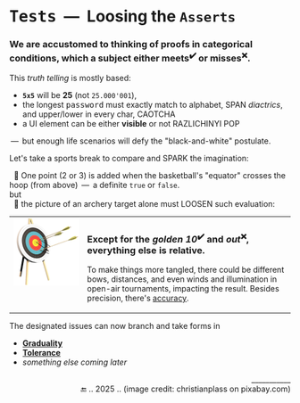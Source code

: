 # <samp>Tests</samp> &nbsp;&mdash;&nbsp; Loosing the `Asserts`

### We are accustomed to thinking of proofs in categorical conditions, which a subject either meets<sup>✔️</sup> or misses<sup>❌</sup>. 

This _truth telling_ is mostly based: 

* <b>`5x5`</b> will be **25** (not `25.000'001`),
* the longest <kbd>password</kbd> must exactly match to alphabet, SPAN _diactrics_, and upper/lower in every char, CAOTCHA
* a UI element can be either **visible** or not RAZLICHINYI POP

&thinsp;&mdash;&thinsp; but enough life scenarios will defy the "black-and-white" postulate.

Let's take a sports break to compare and SPARK the imagination:

&nbsp; 🏀 One point (2 or 3) is added when the basketball's "equator" crosses the hoop (from above) &thinsp;&mdash;&thinsp; a definite `true` or `false`.\
but\
&nbsp; 🎯 the picture of an archery target alone must LOOSEN such evaluation:

<table><tr valign="top"><td>
<picture><img alt="&nbsp; Archery target with arrors" src="https://github.com/BYTESHAUS/read-write/blob/main/README%2B/_rsc/_img/illus/_sports/archery_pixabay.com_christianplass.png" /></picture>
</td><td>

### Except for the _golden 10_<sup>✔️</sup> and _out_<sup>❌</sup>, everything else is relative.

To make things more tangled, there could be different bows, distances, and even winds and illumination in open-air tournaments, impacting the result. Besides precision, there's [accuracy](https://en.wikipedia.org/wiki/Accuracy_and_precision).

</td></tr></table>

The designated issues can now branch and take forms in

+ [**Graduality**](tests-gradual_assert.md)
+ [**Tolerance**](tests-value_tolerance.md)
+ _something else coming later_

<div align="right">___________<br />🔚 .. 2025 .. (image credit: christianplass on pixabay.com)</div>

